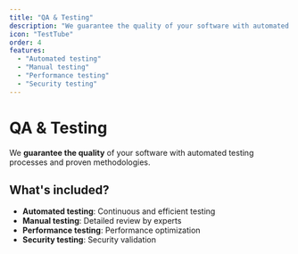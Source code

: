 ```yaml
---
title: "QA & Testing"
description: "We guarantee the quality of your software with automated testing processes."
icon: "TestTube"
order: 4
features:
  - "Automated testing"
  - "Manual testing"
  - "Performance testing"
  - "Security testing"
---
```


# QA & Testing

We **guarantee the quality** of your software with automated testing processes and proven methodologies.

## What's included?

- **Automated testing**: Continuous and efficient testing
- **Manual testing**: Detailed review by experts
- **Performance testing**: Performance optimization
- **Security testing**: Security validation